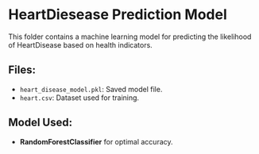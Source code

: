 # HeartDiesease Prediction Model

This folder contains a machine learning model for predicting the likelihood of HeartDisease based on health indicators.

## Files:
- `heart_disease_model.pkl`: Saved model file.
- `heart.csv`: Dataset used for training.

## Model Used:
- **RandomForestClassifier** for optimal accuracy.


